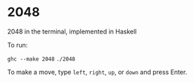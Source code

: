 # 2048
2048 in the terminal, implemented in Haskell

To run:

`ghc --make 2048`
`./2048`

To make a move, type `left`, `right`, `up`, or `down` and press Enter.
